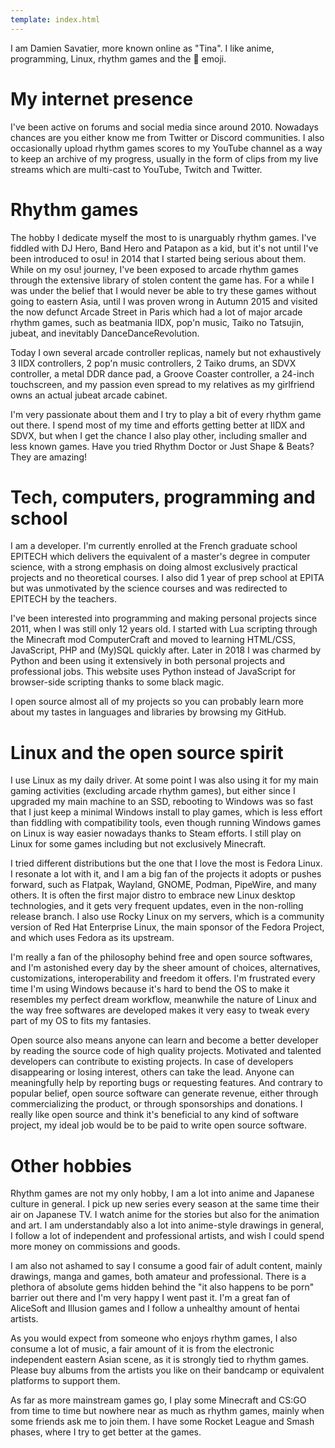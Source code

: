 ```yaml
---
template: index.html
---
```


I am Damien Savatier, more known online as "Tina".
I like anime, programming, Linux, rhythm games and the 🌸 emoji.

# My internet presence

I've been active on forums and social media since around 2010. Nowadays chances
are you either know me from Twitter or Discord communities. I also occasionally
upload rhythm games scores to my YouTube channel as a way to keep an archive of
my progress, usually in the form of clips from my live streams which are
multi-cast to YouTube, Twitch and Twitter.

# Rhythm games

The hobby I dedicate myself the most to is unarguably rhythm games. I've fiddled
with DJ Hero, Band Hero and Patapon as a kid, but it's not until I've been
introduced to osu! in 2014 that I started being serious about them. While on my
osu! journey, I've been exposed to arcade rhythm games through the extensive
library of stolen content the game has. For a while I was under the belief that
I would never be able to try these games without going to eastern Asia, until I
was proven wrong in Autumn 2015 and visited the now defunct Arcade Street in
Paris which had a lot of major arcade rhythm games, such as beatmania IIDX,
pop'n music, Taiko no Tatsujin, jubeat, and inevitably DanceDanceRevolution.

Today I own several arcade controller replicas, namely but not exhaustively 3
IIDX controllers, 2 pop'n music controllers, 2 Taiko drums, an SDVX controller,
a metal DDR dance pad, a Groove Coaster controller, a 24-inch touchscreen, and
my passion even spread to my relatives as my girlfriend owns an actual jubeat
arcade cabinet.

I'm very passionate about them and I try to play a bit of every rhythm game out
there. I spend most of my time and efforts getting better at IIDX and SDVX, but
when I get the chance I also play other, including smaller and less known games.
Have you tried Rhythm Doctor or Just Shape & Beats? They are amazing!

# Tech, computers, programming and school

I am a developer. I'm currently enrolled at the French graduate school EPITECH
which delivers the equivalent of a master's degree in computer science, with a
strong emphasis on doing almost exclusively practical projects and no
theoretical courses. I also did 1 year of prep school at EPITA but was
unmotivated by the science courses and was redirected to EPITECH by the
teachers.

I've been interested into programming and making personal projects since 2011,
when I was still only 12 years old. I started with Lua scripting through the
Minecraft mod ComputerCraft and moved to learning HTML/CSS, JavaScript, PHP and
(My)SQL quickly after. Later in 2018 I was charmed by Python and been using it
extensively in both personal projects and professional jobs. This website uses
Python instead of JavaScript for browser-side scripting thanks to some black
magic.

I open source almost all of my projects so you can probably learn more about my
tastes in languages and libraries by browsing my GitHub.

# Linux and the open source spirit

I use Linux as my daily driver. At some point I was also using it for my main
gaming activities (excluding arcade rhythm games), but either since I upgraded
my main machine to an SSD, rebooting to Windows was so fast that I just keep a
minimal Windows install to play games, which is less effort than fiddling with
compatibility tools, even though running Windows games on Linux is way easier
nowadays thanks to Steam efforts. I still play on Linux for some games including
but not exclusively Minecraft.

I tried different distributions but the one that I love the most is Fedora
Linux. I resonate a lot with it, and I am a big fan of the projects it adopts or
pushes forward, such as Flatpak, Wayland, GNOME, Podman, PipeWire, and many
others. It is often the first major distro to embrace new Linux desktop
technologies, and it gets very frequent updates, even in the non-rolling release
branch. I also use Rocky Linux on my servers, which is a community version of
Red Hat Enterprise Linux, the main sponsor of the Fedora Project, and which uses
Fedora as its upstream.

I'm really a fan of the philosophy behind free and open source softwares, and
I'm astonished every day by the sheer amount of choices, alternatives,
customizations, interoperability and freedom it offers. I'm frustrated every
time I'm using Windows because it's hard to bend the OS to make it resembles my
perfect dream workflow, meanwhile the nature of Linux and the way free softwares
are developed makes it very easy to tweak every part of my OS to fits my
fantasies.

Open source also means anyone can learn and become a better developer by reading
the source code of high quality projects. Motivated and talented developers can
contribute to existing projects. In case of developers disappearing or losing
interest, others can take the lead. Anyone can meaningfully help by reporting
bugs or requesting features. And contrary to popular belief, open source
software can generate revenue, either through commercializing the product, or
through sponsorships and donations. I really like open source and think it's
beneficial to any kind of software project, my ideal job would be to be paid to
write open source software.

# Other hobbies

Rhythm games are not my only hobby, I am a lot into anime and Japanese culture
in general. I pick up new series every season at the same time their air on
Japanese TV. I watch anime for the stories but also for the animation and art.
I am understandably also a lot into anime-style drawings in general, I follow a
lot of independent and professional artists, and wish I could spend more money
on commissions and goods.

I am also not ashamed to say I consume a good fair of adult content, mainly
drawings, manga and games, both amateur and professional. There is a plethora of
absolute gems hidden behind the "it also happens to be porn" barrier out there
and I'm very happy I went past it. I'm a great fan of AliceSoft and Illusion
games and I follow a unhealthy amount of hentai artists.

As you would expect from someone who enjoys rhythm games, I also consume a lot
of music, a fair amount of it is from the electronic independent eastern Asian
scene, as it is strongly tied to rhythm games. Please buy albums from the
artists you like on their bandcamp or equivalent platforms to support them.

As far as more mainstream games go, I play some Minecraft and CS:GO from time to
time but nowhere near as much as rhythm games, mainly when some friends ask me
to join them. I have some Rocket League and Smash phases, where I try to get
better at the games.
